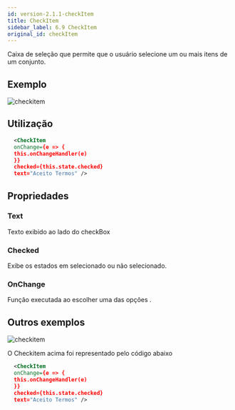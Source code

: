 ```yaml
---
id: version-2.1.1-checkItem
title: CheckItem
sidebar_label: 6.9 CheckItem
original_id: checkItem
---
```


Caixa de seleção que permite que o usuário selecione um ou mais itens de um conjunto.

## Exemplo

![checkitem](assets/images_components/v2.0.0/checkitem.png)

## Utilização

```xml
  <CheckItem
  onChange={e => {
  this.onChangeHandler(e)
  }}
  checked={this.state.checked}
  text="Aceito Termos" />
```

## Propriedades

### Text

Texto exibido ao lado do checkBox

### Checked

Exibe os estados em selecionado ou não selecionado.

### OnChange

Função executada ao escolher uma das opções .

## Outros exemplos

![checkitem](assets/images_components/v2.0.0/checkitem2.png)

O Checkitem acima foi representado pelo código abaixo

```xml
  <CheckItem
  onChange={e => {
  this.onChangeHandler(e)
  }}
  checked={this.state.checked}
  text="Aceito Termos" />
```
